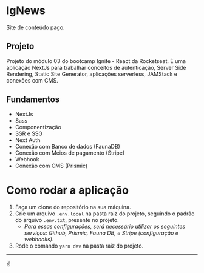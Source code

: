 # IgNews

Site de conteúdo pago.

## Projeto
Projeto do módulo 03 do bootcamp Ignite - React da Rocketseat.
É uma aplicação NextJs para trabalhar conceitos de autenticação, Server Side Rendering, Static Site Generator, aplicações serverless, JAMStack e conexões com CMS.

## Fundamentos

- NextJs
- Sass
- Componentização
- SSR e SSG
- Next Auth
- Conexão com Banco de dados (FaunaDB)
- Conexão com Meios de pagamento (Stripe)
- Webhook
- Conexão com CMS (Prismic)

# Como rodar a aplicação

1. Faça um clone do repositório na sua máquina.
2. Crie um arquivo `.env.local` na pasta raiz do projeto, seguindo o padrão do arquivo `.env.txt`, presente no projeto.
   - _Para essas configurações, será necessário utilizar os seguintes serviços: Github, Prismic, Fauna DB, e Stripe (configuração e webhooks)._
3. Rode o comando `yarn dev` na pasta raiz do projeto.

---

✌
